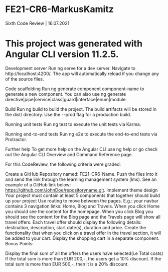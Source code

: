 # FE21-CR6-MarkusKamitz
Sixth Code Review | 16.07.2021

# This project was generated with Angular CLI version 11.2.5.

Development server
Run ng serve for a dev server. Navigate to http://localhost:4200/. The app will automatically reload if you change any of the source files.

Code scaffolding
Run ng generate component component-name to generate a new component. You can also use ng generate directive|pipe|service|class|guard|interface|enum|module.

Build
Run ng build to build the project. The build artifacts will be stored in the dist/ directory. Use the --prod flag for a production build.

Running unit tests
Run ng test to execute the unit tests via Karma.

Running end-to-end tests
Run ng e2e to execute the end-to-end tests via Protractor.

Further help
To get more help on the Angular CLI use ng help or go check out the Angular CLI Overview and Command Reference page.

For this CodeReview, the following criteria were graded:

Create a GitHub Repository named: FE21-CR6-Name. Push the files into it and send the link through the learning management system (lms). See an example of a GitHub link below: https://github.com/JohnDoe/repositoryname.git.
Implement theme design
Your project must contain at least 5 components that together should build up your project
Use routing to move between the pages. E.g.: your navbar contains 3 navigation links: Home, Blog and Travels. When you click Home you should see the content for the homepage. When you click Blog you should see the content for the Blog page and the Travels page will show all travel offers.
Each travel offer should display the following details: destination, description, start date(s), duration and price.
Create the functionality that when you click on a travel offer in the travel section, it will be added to your cart.
Display the shopping cart in a separate component.
Bonus Points:

Display the final sum of all the offers the users have selected(i.e Total costs)
If the total sum is more than EUR 200,-, the users get a 10% discount. If the total sum is more than EUR 500,-, then it is a 20% discount.
